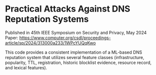 # Practical Attacks Against DNS Reputation Systems 
Published in 45th IEEE Symposium on Security and Privacy, May 2024  
Paper: https://www.computer.org/csdl/proceedings-article/sp/2024/313000a233/1WPcYUQqKwo

This code provides a consistent implementation of a ML-based DNS reputation system that utilizes several feature classes (infrastructure, popularity, TTL, registration, historic blocklist evidence, resource record, and lexical features). 
